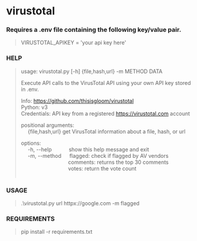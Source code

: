 # virustotal

### **Requires a .env file containing the following key/value pair.**

> VIRUSTOTAL_APIKEY = 'your api key here'


### **HELP**

> usage: virustotal.py [-h] {file,hash,url} -m METHOD DATA
>
>Execute API calls to the VirusTotal API using your own API key stored in .env.
>
>Info: https://github.com/thisisgloom/virustotal<br>
>Python: v3<br>
>Credentials: API key from a registered https://virustotal.com account
>
>
> positional arguments:<br>&emsp;
>   {file,hash,url}  get VirusTotal information about a file, hash, or url
> 
> options:<br>&emsp;
>   -h, --help&emsp;&emsp;&emsp;&nbsp;show this help message and exit<br>&emsp;
>   -m, --method&emsp;&nbsp;&nbsp;flagged: check if flagged by AV vendors<br>
>       &emsp;&emsp;&emsp;&emsp;&emsp;&emsp;&emsp;&emsp;&emsp;comments: returns the top 30 comments<br>
>       &emsp;&emsp;&emsp;&emsp;&emsp;&emsp;&emsp;&emsp;&emsp;votes: return the vote count<br>&emsp;
>   


### **USAGE** 

> .\virustotal.py url httpx://google.com -m flagged


### **REQUIREMENTS** 

> pip install -r requirements.txt